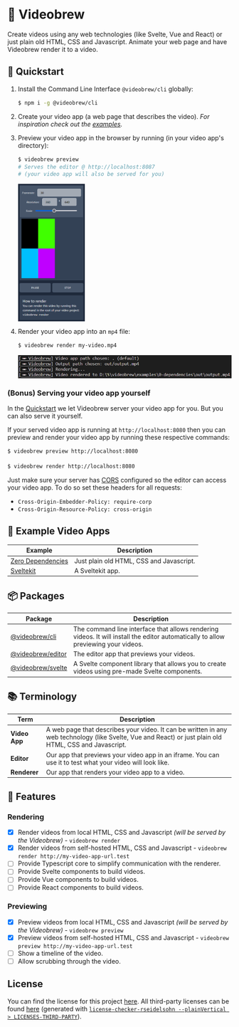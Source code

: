 # 📼 Videobrew

Create videos using any web technologies (like Svelte, Vue and React) or just plain old HTML, CSS and Javascript. Animate your web page and have Videobrew render it to a video.

## 🚀 Quickstart

1. Install the Command Line Interface `@videobrew/cli` globally:

    ```bash
    $ npm i -g @videobrew/cli
    ```

2. Create your video app (a web page that describes the video). *For inspiration check out the [examples](#examples).*

3. Preview your video app in the browser by running (in your video app's directory):
    
    ```bash
    $ videobrew preview 
    # Serves the editor @ http://localhost:8087
    # (your video app will also be served for you)
    ```

    [<img src="./docs/editor-previewing-video-app.png" alt="Previewing a video app" align="middle" width="150" />](./docs/editor-previewing-video-app.png)


4. Render your video app into an `mp4` file:
  
    ```bash
    $ videobrew render my-video.mp4
    ```

    [<img src="./docs/cli-rendering-video-app.png" alt="Rendering a video app" align="middle" width="500" />](./docs/cli-rendering-video-app.png)

### (Bonus) Serving your video app yourself

In the [Quickstart](#quickstart) we let Videobrew server your video app for you. But you can also serve it yourself.

If your served video app is running at `http://localhost:8080` then you can preview and render your video app by running these respective commands:

```bash
$ videobrew preview http://localhost:8080

$ videobrew render http://localhost:8080
```

Just make sure your server has [CORS](https://developer.mozilla.org/en-US/docs/Web/HTTP/CORS) configured so the editor can access your video app. To do so set these headers for all requests:
  - `Cross-Origin-Embedder-Policy: require-corp` 
  - `Cross-Origin-Resource-Policy: cross-origin`

## 🧪 Example Video Apps
| Example | Description |
| --- | --- |
| [Zero Dependencies](./examples/0-dependencies/) | Just plain old HTML, CSS and Javascript. |
| [Sveltekit](./examples/sveltekit/) | A Sveltekit app. |

## 📦 Packages

| Package | Description |
| --- | --- |
| [@videobrew/cli](./cli) | The command line interface that allows rendering videos. It will install the editor automatically to allow previewing your videos. |
| [@videobrew/editor](./editor) | The editor app that previews your videos. |
| [@videobrew/svelte](./svelte) | A Svelte component library that allows you to create videos using pre-made Svelte components. |

## 📚 Terminology

| Term | Description |
| --- | --- |
| **Video App** | A web page that describes your video. It can be written in any web technology (like Svelte, Vue and React) or just plain old HTML, CSS and Javascript. |
| **Editor** | Our app that previews your video app in an iframe. You can use it to test what your video will look like. |
| **Renderer** | Our app that renders your video app to a video. |

## 📃 Features

### Rendering
- [x] Render videos from local HTML, CSS and Javascript *(will be served by the Videobrew)* - `videobrew render`
- [x] Render videos from self-hosted HTML, CSS and Javascript - `videobrew render http://my-video-app-url.test`
- [ ] Provide Typescript core to simplify communication with the renderer.
- [ ] Provide Svelte components to build videos.
- [ ] Provide Vue components to build videos.
- [ ] Provide React components to build videos.

### Previewing
- [x] Preview videos from local HTML, CSS and Javascript *(will be served by the Videobrew)* - `videobrew preview`
- [x] Preview videos from self-hosted HTML, CSS and Javascript - `videobrew preview http://my-video-app-url.test`
- [ ] Show a timeline of the video.
- [ ] Allow scrubbing through the video.

## License

You can find the license for this project [here](./LICENSE). All third-party licenses can be found [here](./LICENSES-THIRD-PARTY) (generated with [`license-checker-rseidelsohn --plainVertical > LICENSES-THIRD-PARTY`](https://www.npmjs.com/package/license-checker-rseidelsohn)).